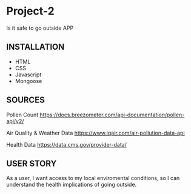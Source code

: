 # Project-2

Is it safe to go outside APP

## INSTALLATION

- HTML
- CSS
- Javascript
- Mongoose

## SOURCES
Pollen Count
https://docs.breezometer.com/api-documentation/pollen-api/v2/

Air Quality & Weather Data
https://www.iqair.com/air-pollution-data-api

Health Data 
https://data.cms.gov/provider-data/

## USER STORY

As a user, I want access to my local enviromental conditions, so I can understand the health implications of going outside. 






